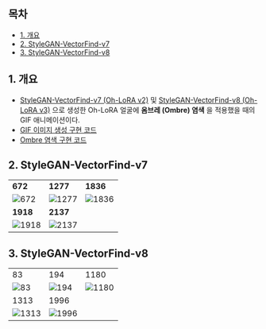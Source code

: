 ## 목차

* [1. 개요](#1-개요)
* [2. StyleGAN-VectorFind-v7](#2-stylegan-vectorfind-v7)
* [3. StyleGAN-VectorFind-v8](#3-stylegan-vectorfind-v8)

## 1. 개요

* [StyleGAN-VectorFind-v7 (Oh-LoRA v2)](../2025_05_02_OhLoRA_v2/stylegan/README.md#3-3-stylegan-finetune-v1-기반-핵심-속성값-변환-intermediate-w-vector-탐색-stylegan-vectorfind-v7) 및 [StyleGAN-VectorFind-v8 (Oh-LoRA v3)](../2025_05_26_OhLoRA_v3/stylegan/README.md#3-3-stylegan-finetune-v8-기반-핵심-속성값-변환-intermediate-w-vector-탐색-stylegan-vectorfind-v8) 으로 생성한 Oh-LoRA 얼굴에 **옴브레 (Ombre) 염색** 을 적용했을 때의 GIF 애니메이션이다.
* [GIF 이미지 생성 구현 코드](ombre/generate_gif.py)
* [Ombre 염색 구현 코드](ombre/generate_ombre_images.py)

## 2. StyleGAN-VectorFind-v7

|                                                                                          |                                                                                          |                                                                                          |
|------------------------------------------------------------------------------------------|------------------------------------------------------------------------------------------|------------------------------------------------------------------------------------------|
| **672**                                                                                  | **1277**                                                                                 | **1836**                                                                                 |
| ![672](https://github.com/user-attachments/assets/d24e0543-95ca-4055-b5ee-2df5f0edc9ac)  | ![1277](https://github.com/user-attachments/assets/a4631838-c293-4b33-9d04-738c1dbbf40e) | ![1836](https://github.com/user-attachments/assets/9dd5c552-4274-4d17-a44a-32e966ebb004) |
| **1918**                                                                                 | **2137**                                                                                 |                                                                                          |
| ![1918](https://github.com/user-attachments/assets/dd7091e6-00bb-43aa-9360-e0bf986e3ba6) | ![2137](https://github.com/user-attachments/assets/1100a05c-32b2-4a4c-a4c9-4dd991034a12) |                                                                                          |

## 3. StyleGAN-VectorFind-v8

|                                                                                          |                                                                                          |                                                                                          |
|------------------------------------------------------------------------------------------|------------------------------------------------------------------------------------------|------------------------------------------------------------------------------------------|
| 83                                                                                       | 194                                                                                      | 1180                                                                                     |
| ![83](https://github.com/user-attachments/assets/6745b34d-855d-4bc8-9ca3-b04789686ce8)   | ![194](https://github.com/user-attachments/assets/77dc2604-23b4-4811-9cc9-138713a28295)  | ![1180](https://github.com/user-attachments/assets/bdcdff0d-d1bb-4555-9df4-8b9c55481ee8) |
| 1313                                                                                     | 1996                                                                                     |                                                                                          |
| ![1313](https://github.com/user-attachments/assets/07416692-ca60-4402-9590-99d308995386) | ![1996](https://github.com/user-attachments/assets/2c729dce-fc19-462b-96cb-632287dc6419) |                                                                                          |
